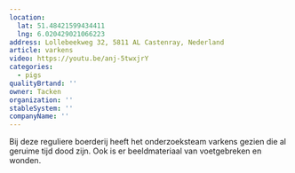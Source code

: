 ```yaml
---
location:
  lat: 51.48421599434411
  lng: 6.020429021066223
address: Lollebeekweg 32, 5811 AL Castenray, Nederland
article: varkens
video: https://youtu.be/anj-5twxjrY
categories:
  - pigs
qualityBrtand: ''
owner: Tacken
organization: ''
stableSystem: ''
companyName: ''
---
```

Bij deze reguliere boerderij heeft het onderzoeksteam varkens gezien die al geruime tijd dood zijn. Ook is er beeldmateriaal van voetgebreken en wonden.
